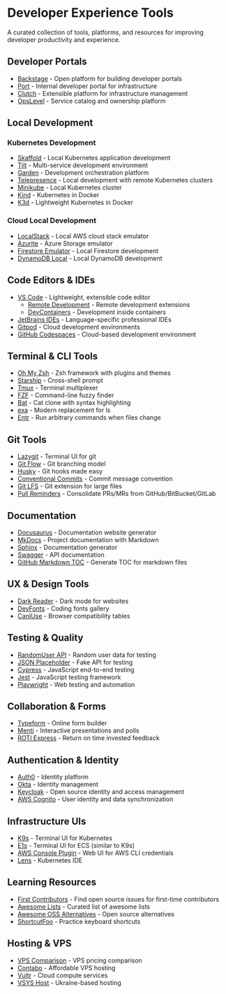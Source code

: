 # Developer Experience Tools

A curated collection of tools, platforms, and resources for improving developer productivity and experience.

## Developer Portals

- [Backstage](https://github.com/backstage/backstage) - Open platform for building developer portals
- [Port](https://getport.io/) - Internal developer portal for infrastructure
- [Clutch](https://clutch.sh/) - Extensible platform for infrastructure management
- [OpsLevel](https://www.opslevel.com/) - Service catalog and ownership platform

## Local Development

### Kubernetes Development

- [Skaffold](https://skaffold.dev/) - Local Kubernetes application development
- [Tilt](https://tilt.dev/) - Multi-service development environment
- [Garden](https://garden.io/) - Development orchestration platform
- [Telepresence](https://www.telepresence.io/) - Local development with remote Kubernetes clusters
- [Minikube](https://minikube.sigs.k8s.io/) - Local Kubernetes cluster
- [Kind](https://kind.sigs.k8s.io/) - Kubernetes in Docker
- [K3d](https://k3d.io/) - Lightweight Kubernetes in Docker

### Cloud Local Development

- [LocalStack](https://localstack.cloud/) - Local AWS cloud stack emulator
- [Azurite](https://github.com/Azure/Azurite) - Azure Storage emulator
- [Firestore Emulator](https://firebase.google.com/docs/emulator-suite) - Local Firestore development
- [DynamoDB Local](https://docs.aws.amazon.com/amazondynamodb/latest/developerguide/DynamoDBLocal.html) - Local DynamoDB development

## Code Editors & IDEs

- [VS Code](https://code.visualstudio.com/) - Lightweight, extensible code editor
  - [Remote Development](https://code.visualstudio.com/docs/remote/remote-overview) - Remote development extensions
  - [DevContainers](https://code.visualstudio.com/docs/remote/containers) - Development inside containers
- [JetBrains IDEs](https://www.jetbrains.com/) - Language-specific professional IDEs
- [Gitpod](https://www.gitpod.io/) - Cloud development environments
- [GitHub Codespaces](https://github.com/features/codespaces) - Cloud-based development environment

## Terminal & CLI Tools

- [Oh My Zsh](https://ohmyz.sh/) - Zsh framework with plugins and themes
- [Starship](https://starship.rs/) - Cross-shell prompt
- [Tmux](https://github.com/tmux/tmux) - Terminal multiplexer
- [FZF](https://github.com/junegunn/fzf) - Command-line fuzzy finder
- [Bat](https://github.com/sharkdp/bat) - Cat clone with syntax highlighting
- [exa](https://the.exa.website/) - Modern replacement for ls
- [Entr](https://eradman.com/entrproject/) - Run arbitrary commands when files change

## Git Tools

- [Lazygit](https://github.com/jesseduffield/lazygit) - Terminal UI for git
- [Git Flow](https://github.com/nvie/gitflow) - Git branching model
- [Husky](https://typicode.github.io/husky/#/) - Git hooks made easy
- [Conventional Commits](https://www.conventionalcommits.org/) - Commit message convention
- [Git LFS](https://git-lfs.github.com/) - Git extension for large files
- [Pull Reminders](https://pullreminders.com/) - Consolidate PRs/MRs from GitHub/BitBucket/GitLab

## Documentation

- [Docusaurus](https://docusaurus.io/) - Documentation website generator
- [MkDocs](https://www.mkdocs.org/) - Project documentation with Markdown
- [Sphinx](https://www.sphinx-doc.org/) - Documentation generator
- [Swagger](https://swagger.io/) - API documentation
- [GitHub Markdown TOC](https://github.com/ekalinin/github-markdown-toc) - Generate TOC for markdown files

## UX & Design Tools

- [Dark Reader](https://darkreader.org/) - Dark mode for websites
- [DevFonts](https://devfonts.gafi.dev/) - Coding fonts gallery
- [CanIUse](https://caniuse.com/) - Browser compatibility tables

## Testing & Quality

- [RandomUser API](https://randomuser.me/api) - Random user data for testing
- [JSON Placeholder](https://jsonplaceholder.typicode.com/) - Fake API for testing
- [Cypress](https://www.cypress.io/) - JavaScript end-to-end testing
- [Jest](https://jestjs.io/) - JavaScript testing framework
- [Playwright](https://playwright.dev/) - Web testing and automation

## Collaboration & Forms

- [Typeform](https://www.typeform.com/) - Online form builder
- [Menti](https://www.menti.com/) - Interactive presentations and polls
- [ROTI Express](https://roti.express/) - Return on time invested feedback

## Authentication & Identity

- [Auth0](https://auth0.com/) - Identity platform
- [Okta](https://www.okta.com/) - Identity management
- [Keycloak](https://www.keycloak.org/) - Open source identity and access management
- [AWS Cognito](https://aws.amazon.com/cognito/) - User identity and data synchronization

## Infrastructure UIs

- [K9s](https://k9scli.io/) - Terminal UI for Kubernetes
- [E1s](https://github.com/keidarcy/e1s) - Terminal UI for ECS (similar to K9s)
- [AWS Console Plugin](https://github.com/b-b3rn4rd/awscli-console-plugin) - Web UI for AWS CLI credentials
- [Lens](https://k8slens.dev/) - Kubernetes IDE

## Learning Resources

- [First Contributors](https://goodfirstissue.dev/) - Find open source issues for first-time contributors
- [Awesome Lists](https://project-awesome.org/) - Curated list of awesome lists
- [Awesome OSS Alternatives](https://github.com/RunaCapital/awesome-oss-alternatives) - Open source alternatives
- [ShortcutFoo](https://www.shortcutfoo.com/) - Practice keyboard shortcuts

## Hosting & VPS

- [VPS Comparison](https://www.comparevps.com/) - VPS pricing comparison
- [Contabo](https://contabo.com/en/) - Affordable VPS hosting
- [Vultr](https://www.vultr.com/) - Cloud compute services
- [VSYS Host](https://vsys.host/) - Ukraine-based hosting 